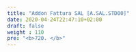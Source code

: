 ```yaml
---
title: "Addon Fattura SAL [A.SAL.STD00]"
date: 2020-04-24T22:47:10+02:00
draft: false
weight : 110
pre: "<b>720. </b>"
---
```

